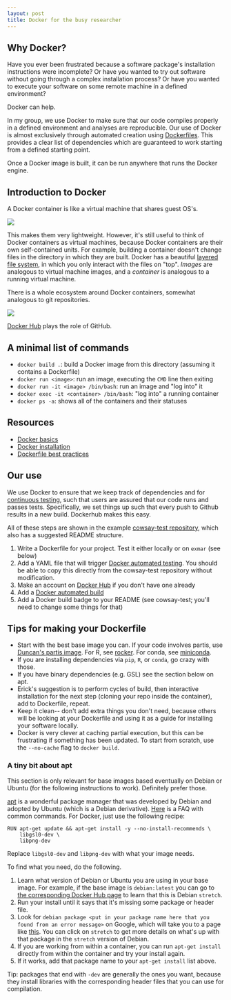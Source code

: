 ```yaml
---
layout: post
title: Docker for the busy researcher
---
```


## Why Docker?
Have you ever been frustrated because a software package's installation instructions were incomplete?
Or have you wanted to try out software without going through a complex installation process?
Or have you wanted to execute your software on some remote machine in a defined environment?

Docker can help.

In my group, we use Docker to make sure that our code compiles properly in a defined environment and analyses are reproducible.
Our use of Docker is almost exclusively through automated creation using [Dockerfiles](https://docs.docker.com/articles/dockerfile_best-practices/).
This provides a clear list of dependencies which are guaranteed to work starting from a defined starting point.

Once a Docker image is built, it can be run anywhere that runs the Docker engine.


## Introduction to Docker
A Docker container is like a virtual machine that shares guest OS's.

![](http://patg.net/assets/container_vs_vm.jpg)

This makes them very lightweight.
However, it's still useful to think of Docker containers as virtual machines, because Docker containers are their own self-contained units.
For example, building a container doesn't change files in the directory in which they are built.
Docker has a beautiful [layered file system](https://docs.docker.com/terms/layer/), in which you only interact with the files on "top".
*Images* are analogous to virtual machine images, and a *container* is analogous to a running virtual machine.

There is a whole ecosystem around Docker containers, somewhat analogous to git repositories.

![](http://blog.octo.com/wp-content/uploads/2014/01/docker-stages.png)

[Docker Hub](https://registry.hub.docker.com/repos/matsengrp/) plays the role of GitHub.


## A minimal list of commands

* `docker build .`: build a Docker image from this directory (assuming it contains a Dockerfile)
* `docker run <image>`: run an image, executing the `CMD` line then exiting
* `docker run -it <image> /bin/bash`: run an image and "log into" it
* `docker exec -it <container> /bin/bash`: "log into" a running container
* `docker ps -a`: shows all of the containers and their statuses


## Resources

* [Docker basics](https://docs.docker.com/get-started/)
* [Docker installation](https://docs.docker.com/install/)
* [Dockerfile best practices](https://docs.docker.com/articles/dockerfile_best-practices/)


## Our use

We use Docker to ensure that we keep track of dependencies and for [continuous testing](https://en.wikipedia.org/wiki/Continuous_testing), such that users are assured that our code runs and passes tests.
Specifically, we set things up such that every push to Github results in a new build.
Dockerhub makes this easy.

All of these steps are shown in the example [cowsay-test repository](https://github.com/matsen/cowsay-test), which also has a suggested README structure.

1. Write a Dockerfile for your project. Test it either locally or on `exmar` (see below)
1. Add a YAML file that will trigger [Docker automated testing](https://docs.docker.com/docker-cloud/builds/automated-testing/). You should be able to copy this directly from the cowsay-test repository without modification.
1. Make an account on [Docker Hub](https://hub.docker.com/) if you don't have one already
1. Add a [Docker automated build](https://docs.docker.com/docker-hub/builds/)
1. Add a Docker build badge to your README (see cowsay-test; you'll need to change some things for that)


## Tips for making your Dockerfile

* Start with the best base image you can. If your code involves partis, use [Duncan's partis image](https://hub.docker.com/r/psathyrella/partis/). For R, see [rocker](https://hub.docker.com/u/rocker/). For conda, see [miniconda](https://hub.docker.com/r/continuumio/miniconda/).
* If you are installing dependencies via `pip`, `R`, or `conda`, go crazy with those.
* If you have binary dependencies (e.g. GSL) see the section below on apt.
* Erick's suggestion is to perform cycles of build, then interactive installation for the next step (cloning your repo inside the container), add to Dockerfile, repeat.
* Keep it clean-- don't add extra things you don't need, because others will be looking at your Dockerfile and using it as a guide for installing your software locally.
* Docker is very clever at caching partial execution, but this can be frustrating if something has been updated. To start from scratch, use the `--no-cache` flag to `docker build`.

### A tiny bit about apt

This section is only relevant for base images based eventually on Debian or Ubuntu (for the following instructions to work).
Definitely prefer those.

[apt](https://en.wikipedia.org/wiki/APT_(Debian)) is a wonderful package manager that was developed by Debian and adopted by Ubuntu (which is a Debian derivative).
[Here](http://www.tutonics.com/2012/10/a-faq-style-introduction-to-apt-get-and.html) is a FAQ with common commands.
For Docker, just use the following recipe:

```
RUN apt-get update && apt-get install -y --no-install-recommends \
    libgsl0-dev \
    libpng-dev
```

Replace `libgsl0-dev` and `libpng-dev` with what your image needs.

To find what you need, do the following.

1. Learn what version of Debian or Ubuntu you are using in your base image.
For example, if the base image is `debian:latest` you can go to [the corresponding Docker Hub page](https://hub.docker.com/r/_/debian/) to learn that this is Debian `stretch`.
1. Run your install until it says that it's missing some package or header file.
1. Look for `debian package <put in your package name here that you found from an error message>` on Google, which will take you to a page like [this](https://packages.debian.org/search?keywords=libpng). You can click on `stretch` to get more details on what's up with that package in the `stretch` version of Debian.
1. If you are working from within a container, you can run `apt-get install` directly from within the container and try your install again.
1. If it works, add that package name to your `apt-get install` list above.

Tip: packages that end with `-dev` are generally the ones you want, because they install libraries with the corresponding header files that you can use for compilation.

